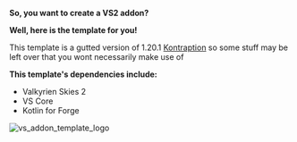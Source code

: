 **So, you want to create a VS2 addon?**

__Well, here is the template for you!__

This template is a gutted version of 1.20.1 [Kontraption](https://github.com/illucc/Kontraption)
so some stuff may be left over that you wont necessarily make use of

__This template's dependencies include:__
- Valkyrien Skies 2
- VS Core
- Kotlin for Forge

![vs_addon_template_logo](https://github.com/TechTastic/VS-Addon-Template/assets/74630543/de76337a-387d-44a4-aac0-f42f97bae499)